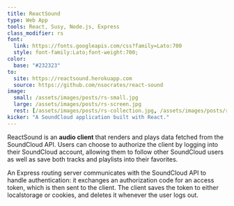 ```yaml
---
title: ReactSound
type: Web App
tools: React, Susy, Node.js, Express
class_modifier: rs
font:
  link: https://fonts.googleapis.com/css?family=Lato:700
  style: font-family:Lato;font-weight:700;
color:
  base: "#232323"
to:
  site: https://reactsound.herokuapp.com
  source: https://github.com/nsocrates/react-sound
image:
  small: /assets/images/posts/rs-small.jpg
  large: /assets/images/posts/rs-screen.jpg
  rest: [/assets/images/posts/rs-collection.jpg, /assets/images/posts/rs-user.jpg, /assets/images/posts/rs-track.jpg]
kicker: "A SoundCloud application built with React."
---
```


ReactSound is an **audio client** that renders and plays data fetched from the SoundCloud API. Users can choose to authorize the client by logging into their SoundCloud account, allowing them to follow other SoundCloud users as well as save both tracks and playlists into their favorites.

An Express routing server communicates with the SoundCloud API to handle authentication: it exchanges an authorization code for an access token, which is then sent to the client. The client saves the token to either localstorage or cookies, and deletes it whenever the user logs out.
